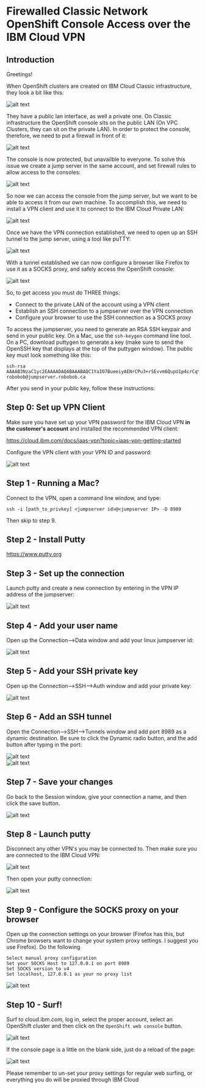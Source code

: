 # Firewalled Classic Network OpenShift Console Access over the IBM Cloud VPN

## Introduction
Greetings!

When OpenShift clusters are created on IBM Cloud Classic infrastructure, they look a bit like this:

![alt text](images/roks1.jpg)

They have a public lan interface, as well a private one.  On Classic infrastructure the OpenShift console sits on the public LAN (On VPC Clusters, they can sit on the private LAN).  In order to protect the console, therefore, we need to put a firewall in front of it:

![alt text](images/roks2.jpg)

The console is now protected, but unavailble to everyone.  To solve this issue we create a jump server in the same account, and set firewall rules to allow access to the consoles:

![alt text](images/roks3.jpg)

So now we can access the console from the jump server, but we want to be able to access it from our own machine.  To accomplish this, we need to install a VPN client and use it to connect to the IBM Cloud Private LAN:

![alt text](images/roks4.jpg)

Once we have the VPN connection established, we need to open up an SSH tunnel to the jump server, using a tool like puTTY:

![alt text](images/roks6.jpg)

With a tunnel established we can now configure a browser like Firefox to use it as a SOCKS proxy, and safely access the OpenShift console:

![alt text](images/roks7.jpg)



So, to get access you must do THREE things:
<ul>
<li>Connect to the private LAN of the account using a VPN client</li>
<li>Establish an SSH connection to a jumpserver over the VPN connection</li>
<li>Configure your browser to use the SSH connection as a SOCKS proxy</li>
</ul>

To access the jumpserver, you need to generate an RSA SSH keypair and send in your public key.  On a Mac, use the `ssh-keygen` command line tool.  On a PC, download puttygen to generate a key (make sure to send the OpenSSH key that displays at the top of the puttygen window). The public key must look something like this:

```
ssh-rsa AAAAB3NzaC1yc2EAAAADAQABAAABAQC1YaIO7BueeiyAENrCPu3+rSEvvm6QupU1p4crCqYITgw3+kvVmbkI1bJvSuDZ38JUSMYzirsXLeCvI3df3i9EPqRiF4rlApGXcc4q0Mheia75HBXxx6D92us3J35GOVAtS+1dqMNmc9JX7uz1HR5b3hqPGjUgzbjPOJjz460p408y16hezHupRMcP4X8B8IEka2e/h6qhdNdLkarFdZtXVZd1IxQcUcmmkz2s+95KgkZ7j6j+4rK43otPQUdk/qwT3CFE3ko35FzkUJIgjYt34edMsxF11dQclNBjIiJUWjmhOm0F4H2s5UIL98rt4O7vYM31LEtlq75KLmq6Ii43 robobob@jumpserver.robobob.ca
```

After you send in your public key, follow these instructions:

## Step 0: Set up VPN Client

Make sure you have set up your VPN password for the IBM Cloud VPN <B>in the customer's account</B> and installed the recommended VPN client:

https://cloud.ibm.com/docs/iaas-vpn?topic=iaas-vpn-getting-started

Configure the VPN client with your VPN ID and password:

![alt text](images/figure0.jpg)

## Step 1 - Running a Mac?

Connect to the VPN, open a command line window, and type:

```
ssh -i [path_to_privkey] <jumpserver id>@<jumpserver IP> -D 8989
```

Then skip to step 9.

## Step 2 - Install Putty

https://www.putty.org

## Step 3 - Set up the connection

Launch putty and create a new connection by entering in the VPN IP address of the jumpserver:

![alt text](images/figure1.jpg)

## Step 4 - Add your user name

Open up the Connection-->Data window and add your linux jumpserver id:

![alt text](images/figure2.jpg)

## Step 5 - Add your SSH private key

Open up the Connection-->SSH-->Auth window and add your private key:

![alt text](images/figure3.jpg)

## Step 6 - Add an SSH tunnel

Open the Connection-->SSH-->Tunnels window and add port 8989 as a dynamic destination.  Be sure to click the Dynamic radio button, and the add button after typing in the port:

![alt text](images/figure4a.jpg)
<BR>
![alt text](images/figure4b.jpg)

## Step 7 - Save your changes

Go back to the Session window, give your connection a name, and then click the save button.

![alt text](images/figure5.jpg)

## Step 8 - Launch putty

Disconnect any other VPN's you may be connected to.  Then make sure you are connected to the IBM Cloud VPN:

![alt text](images/figure6a.jpg)

Then open your putty connection:

![alt text](images/figure6.jpg)

## Step 9 - Configure the SOCKS proxy on your browser

Open up the connection settings on your browser (Firefox has this, but Chrome browsers want to change your system proxy settings.  I suggest you use Firefox).  Do the following

```
Select manual proxy configuration
Set your SOCKS Host to 127.0.0.1 on port 8989
Set SOCKS version to v4
Set localhost, 127.0.0.1 as your no proxy list
```

![alt text](images/figure7.jpg)

## Step 10  - Surf!

Surf to cloud.ibm.com, log in, select the proper account, select an OpenShift cluster and then click on the `OpenShift web console` button.  

![alt text](images/figure8a.jpg)

If the console page is a little on the blank side, just do a reload of the page:

![alt text](images/figure8b.jpg)


Please remember to un-set your proxy settings for regular web surfing, or everything you do will be proxied through IBM Cloud
